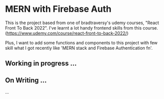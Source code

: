 # MERN with Firebase Auth

This is the project based from one of bradtraversy's udemy courses, "React Front To Back 2022".
I've learnt a lot handy frontend skills from this course. (https://www.udemy.com/course/react-front-to-back-2022/)

Plus, I want to add some functions and components to this project with few skill what I got recently like 'MERN stack and Firebase Authentication fn'.

## Working in progress ...

## On Writing ...

...
